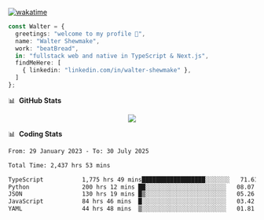 [![wakatime](https://wakatime.com/badge/user/633611a5-2410-4a66-96ad-ce6a6df384d0.svg)](https://wakatime.com/@633611a5-2410-4a66-96ad-ce6a6df384d0)

```ts
const Walter = {
  greetings: "welcome to my profile 👋",
  name: "Walter Shewmake",
  work: "beatBread",
  in: "fullstack web and native in TypeScript & Next.js",
  findMeHere: [
    { linkedin: "linkedin.com/in/walter-shewmake" },
  ]
};
```

📊 &nbsp;**GitHub Stats**

<p align="center">
<img src="https://streak-stats.demolab.com?user=waltershewmake&theme=monokai&short_numbers=true)](https://git.io/streak-stats" />
</p>

📊 &nbsp;**Coding Stats**

<!--![Wwakatime stats](https://github-readme-stats.vercel.app/api/wakatime?username=waltershewmake&hide_title=true&hide_border=true&langs_count=5&bg_color=00000000&text_color=777)-->


<!--START_SECTION:waka-->

```txt
From: 29 January 2023 - To: 30 July 2025

Total Time: 2,437 hrs 53 mins

TypeScript           1,775 hrs 49 mins██████████████████░░░░░░░   71.61 %
Python               200 hrs 12 mins ██░░░░░░░░░░░░░░░░░░░░░░░   08.07 %
JSON                 130 hrs 19 mins █▒░░░░░░░░░░░░░░░░░░░░░░░   05.26 %
JavaScript           84 hrs 46 mins  █░░░░░░░░░░░░░░░░░░░░░░░░   03.42 %
YAML                 44 hrs 48 mins  ▒░░░░░░░░░░░░░░░░░░░░░░░░   01.81 %
```

<!--END_SECTION:waka-->
